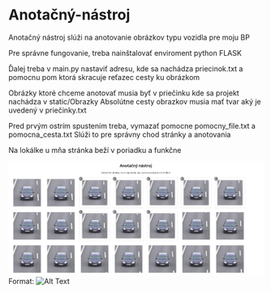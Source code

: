 # Anotačný-nástroj
Anotačný nástroj slúži na anotovanie obrázkov typu vozidla pre moju BP

Pre správne fungovanie, treba nainštalovať enviroment python FLASK

Ďalej treba v main.py nastaviť adresu, kde sa nachádza priecinok.txt
a pomocnu pom ktorá skracuje reťazec cesty ku obrázkom

Obrázky ktoré chceme anotovať musia byť v priečinku kde sa projekt nachádza v static/Obrazky
Absolútne cesty obrazkov musia mať tvar aký je uvedený v priečinky.txt

Pred prvým ostrím spustením treba, vymazať pomocne pomocny_file.txt a pomocna_cesta.txt
Slúži to pre správny chod stránky a anotovania

Na lokálke u mňa stránka beží v poriadku a funkčne



![Annot_1](static/annot_git1.png)
Format: ![Alt Text](url)
